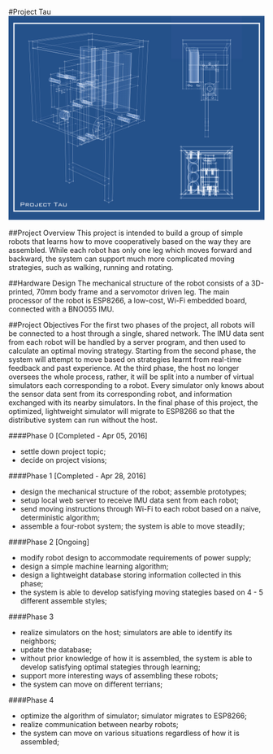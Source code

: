 #Project Tau
![blueprint](https://github.com/Q1an/Project-Tau/raw/master/source/bp_web.jpg)

##Project Overview
This project is intended to build a group of simple robots that learns how to move cooperatively based on the way they are assembled. While each robot has only one leg which moves forward and backward, the system can support much more complicated moving strategies, such as walking, running and rotating.  

##Hardware Design
The mechanical structure of the robot consists of a 3D-printed, 70mm body frame and a servomotor driven leg. The main processor of the robot is ESP8266, a low-cost, Wi-Fi embedded board, connected with a BNO055 IMU. 

##Project Objectives
For the first two phases of the project, all robots will be connected to a host through a single, shared network. The IMU data sent from each robot will be handled by a server program, and then used to calculate an optimal moving strategy. Starting from the second phase, the system will attempt to move based on strategies learnt from real-time feedback and past experience. At the third phase, the host no longer oversees the whole process, rather, it will be split into a number of virtual simulators each corresponding to a robot. Every simulator only knows about the sensor data sent from its corresponding robot, and information exchanged with its nearby simulators. In the final phase of this project, the optimized, lightweight simulator will migrate to ESP8266 so that the distributive system can run without the host. 

####Phase 0 [Completed - Apr 05, 2016]

- settle down project topic;
- decide on project visions;

####Phase 1  [Completed - Apr 28, 2016]

- design the mechanical structure of the robot; assemble prototypes;  
- setup local web server to receive IMU data sent from each robot; 
- send moving instructions through Wi-Fi to each robot based on a naive, deterministic algorithm;
- assemble a four-robot system; the system is able to move steadily;

####Phase 2  [Ongoing]

- modify robot design to accommodate requirements of power supply;
- design a simple machine learning algorithm; 
- design a lightweight database storing information collected in this phase;
- the system is able to develop satisfying moving stategies based on 4 - 5 different assemble styles;

####Phase 3

- realize simulators on the host; simulators are able to identify its neighbors;
- update the database;
- without prior knowledge of how it is assembled, the system is able to develop satisfying optimal stategies through learning; 
- support more interesting ways of assembling these robots;
- the system can move on different terrians;

####Phase 4

- optimize the algorithm of simulator; simulator migrates to ESP8266;
- realize communication between nearby robots;
- the system can move on various situations regardless of how it is assembled;

